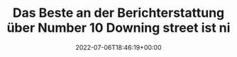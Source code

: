 ---
retweeted: false
source: <a href="https://mobile.twitter.com" rel="nofollow">Twitter Web App</a>
entities:
  user_mentions: []
  urls: []
  symbols: []
  media:
  - expanded_url: https://twitter.com/bascht/status/1544754634098614273/video/1
    indices:
    - '236'
    - '259'
    url: https://t.co/jxVmSt1trX
    media_url: http://pbs.twimg.com/ext_tw_video_thumb/1544754080140107776/pu/img/QyFB7D3sfRve1u-8.jpg
    id_str: '1544754080140107776'
    id: '1544754080140107776'
    media_url_https: https://pbs.twimg.com/ext_tw_video_thumb/1544754080140107776/pu/img/QyFB7D3sfRve1u-8.jpg
    sizes:
      thumb:
        w: '150'
        h: '150'
        resize: crop
      small:
        w: '356'
        h: '312'
        resize: fit
      large:
        w: '356'
        h: '312'
        resize: fit
      medium:
        w: '356'
        h: '312'
        resize: fit
    type: photo
    display_url: pic.twitter.com/jxVmSt1trX
  hashtags: []
display_text_range:
- '0'
- '259'
favorite_count: '9'
id_str: '1544754634098614273'
truncated: false
retweet_count: '0'
id: '1544754634098614273'
possibly_sensitive: false
created_at: Wed Jul 06 18:46:19 +0000 2022
favorited: false
full_text: Das Beste an der Berichterstattung über Number 10 Downing street ist nicht
  was *hinter* dieser Tür passiert, sondern dass jemand dafür bezahlt wird alle paar
  Minuten zu checken ob Larry vielleicht jetzt doch endlich rein kommen möchte.
lang: de
extended_entities:
  media:
  - expanded_url: https://twitter.com/bascht/status/1544754634098614273/video/1
    indices:
    - '236'
    - '259'
    url: https://t.co/jxVmSt1trX
    media_url: http://pbs.twimg.com/ext_tw_video_thumb/1544754080140107776/pu/img/QyFB7D3sfRve1u-8.jpg
    id_str: '1544754080140107776'
    video_info:
      aspect_ratio:
      - '89'
      - '78'
      duration_millis: '24840'
      variants:
      - content_type: application/x-mpegURL
        url: https://video.twimg.com/ext_tw_video/1544754080140107776/pu/pl/D6j0HdV3MjwzypyZ.m3u8?tag=12&container=fmp4
      - bitrate: '832000'
        content_type: video/mp4
        url: https://video.twimg.com/ext_tw_video/1544754080140107776/pu/vid/356x312/f25K_gcQ37Yn-ksn.mp4?tag=12
      - bitrate: '256000'
        content_type: video/mp4
        url: https://video.twimg.com/ext_tw_video/1544754080140107776/pu/vid/308x270/B8wquiD86mK9tPK8.mp4?tag=12
    additional_media_info:
      monetizable: false
    id: '1544754080140107776'
    media_url_https: https://pbs.twimg.com/ext_tw_video_thumb/1544754080140107776/pu/img/QyFB7D3sfRve1u-8.jpg
    sizes:
      thumb:
        w: '150'
        h: '150'
        resize: crop
      small:
        w: '356'
        h: '312'
        resize: fit
      large:
        w: '356'
        h: '312'
        resize: fit
      medium:
        w: '356'
        h: '312'
        resize: fit
    type: video
    display_url: pic.twitter.com/jxVmSt1trX
tags:
- pesos/twitter
date: '2022-07-06T18:46:19+00:00'
src: https://twitter.com/bascht/status/1544754634098614273
original_url: https://twitter.com/bascht/status/1544754634098614273
type: twitter_tweet
media_url: https://img.bascht.com/twitter/pbs.twimg.com/ext_tw_video_thumb/1544754080140107776/pu/img/QyFB7D3sfRve1u-8.jpg
text: Das Beste an der Berichterstattung über Number 10 Downing street ist nicht was
  *hinter* dieser Tür passiert, sondern dass jemand dafür bezahlt wird alle paar Minuten
  zu checken ob Larry vielleicht jetzt doch endlich rein kommen möchte.
title: Das Beste an der Berichterstattung über Number 10 Downing street ist ni

---
